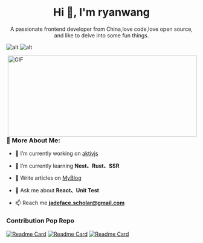 <h1 align="center">Hi 👋, I'm ryanwang</h1>
<p align="center">A passionate frontend developer from China,love code,love open source, and like to delve into some fun things.</p>

![alt](https://img.shields.io/github/followers/bigbigDreamer?style=social)
![alt](https://img.shields.io/github/stars/bigbigDreamer?style=social)

<img align="right" alt="GIF" src="https://cdn.jsdelivr.net/gh/bigbigDreamer/pic-bed@main/uPic/code.gif" width="500" height="215" />

###  🧐 More About Me:

- 🔭 I’m currently working on [aktivjs](https://github.com/aktivjs)

- 🌱 I’m currently learning **Nest、Rust、SSR**

- 📝 Write articles on [MyBlog](www.bigdreamer.cc)

- 💬 Ask me about **React、Unit Test**

- 📫 Reach me **jadeface.scholar@gmail.com**


### Contribution Pop Repo

[![Readme Card](https://github-readme-stats.vercel.app/api/pin/?username=myNameIsDu&repo=aktiv&theme=dark)](https://github.com/myNameIsDu/aktiv)
[![Readme Card](https://github-readme-stats.vercel.app/api/pin/?username=sindresorhus&repo=is&theme=dark)](https://github.com/sindresorhus/is)
[![Readme Card](https://github-readme-stats.vercel.app/api/pin/?username=bigbigDreamer&repo=hand-write-awesome&theme=dark)](https://github.com/bigbigDreamer/hand-write-awesome)

